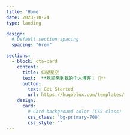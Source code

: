 ```yaml
---
title: 'Home'
date: 2023-10-24
type: landing

design:
  # Default section spacing
  spacing: "6rem"

sections:
  - block: cta-card
    content:
      title: 仰望星空
      text:  **欢迎来到我的个人博客！ 🌟** 
      button:
        text: Get Started
        url: https://hugoblox.com/templates/
    design:
      card:
        # Card background color (CSS class)
        css_class: "bg-primary-700"
        css_style: ""
---
```

